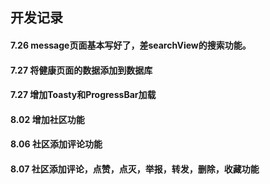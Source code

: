 ## 开发记录
#### 7.26 message页面基本写好了，差searchView的搜索功能。


#### 7.27 将健康页面的数据添加到数据库
#### 7.27 增加Toasty和ProgressBar加载

#### 8.02 增加社区功能

#### 8.06 社区添加评论功能

#### 8.07 社区添加评论，点赞，点灭，举报，转发，删除，收藏功能
